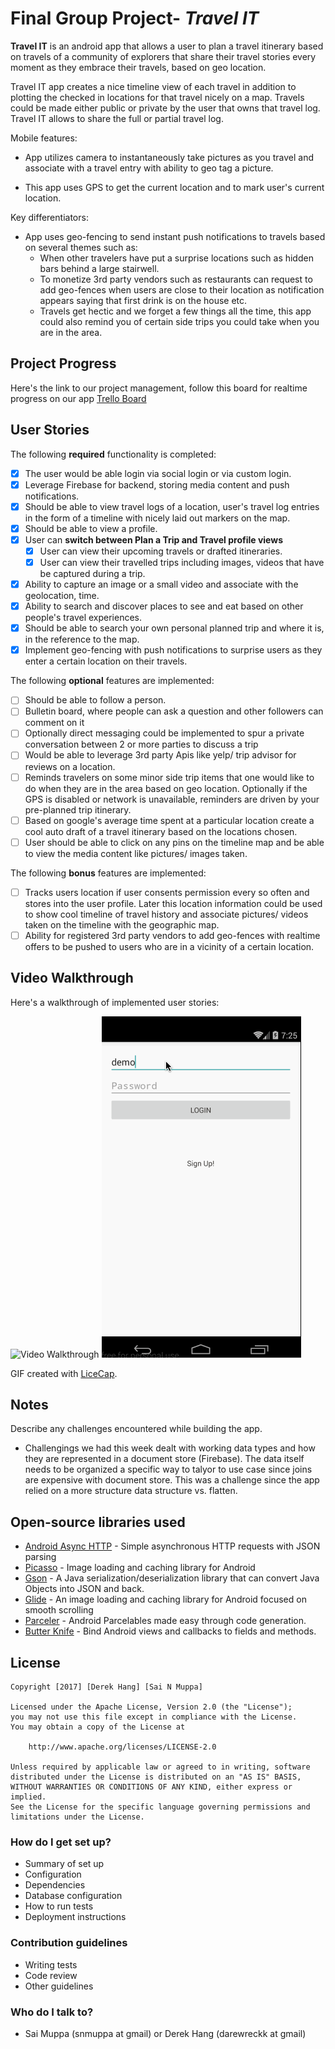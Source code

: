 # Final Group Project- *Travel IT*

**Travel IT** is an android app that allows a user to plan a travel itinerary based on travels of a community of explorers that share their travel stories every moment as they embrace their travels, based on geo location.

Travel IT app creates a nice timeline view of each travel in addition to plotting the checked in locations for that travel nicely on a map. Travels could be made either public or private by the user that owns that travel log. Travel IT allows to share the full or partial travel log.

Mobile features:
* App utilizes camera to instantaneously take pictures as you travel and associate with a travel entry with ability to geo tag a picture.

* This app uses GPS to get the current location and to mark user's current location.

Key differentiators:
* App uses geo-fencing to send instant push notifications to travels based on several themes such as:
  * When other travelers have put a surprise locations such as hidden bars behind a large stairwell.
  * To monetize 3rd party vendors such as restaurants can request to add geo-fences when users are close to their location as notification appears saying that first drink is on the house etc.
  * Travels get hectic and we forget a few things all the time, this app could also remind you of certain side trips you could take when you are in the area.

## Project Progress
Here's the link to our project management, follow this board for realtime progress on our app [Trello Board](https://trello.com/b/T22jgcxq/exploreit-final-project)

## User Stories

The following **required** functionality is completed:

* [X] The user would be able login via social login or via custom login.
* [X] Leverage Firebase for backend, storing media content and push notifications.
* [X] Should be able to view travel logs of a location, user's travel log entries in the form of a timeline with nicely laid out   markers on the map.
* [X] Should be able to view a profile.
* [X] User can **switch between Plan a Trip and Travel profile views**
  * [X] User can view their upcoming travels or drafted itineraries.
  * [X] User can view their travelled trips including images, videos that have be captured during a trip.
* [X] Ability to capture an image or a small video and associate with the geolocation, time.
* [X] Ability to search and discover places to see and eat based on other people's travel experiences.
* [X] Should be able to search your own personal planned trip and where it is, in the reference to the map.
* [X] Implement geo-fencing with push notifications to surprise users as they enter a certain location on their travels.

The following **optional** features are implemented:
* [ ] Should be able to follow a person.
* [ ] Bulletin board, where people can ask a question and other followers can comment on it
* [ ] Optionally direct messaging could be implemented to spur a private conversation between 2 or more parties to discuss a trip
* [ ] Would be able to leverage 3rd party Apis like yelp/ trip advisor for reviews on a location.
* [ ] Reminds travelers on some minor side trip items that one would like to do when they are in the area based on geo location. Optionally if the GPS is disabled or network is unavailable, reminders are driven by your pre-planned trip itinerary.
* [ ] Based on google's average time spent at a particular location create a cool auto draft of a travel itinerary based on the locations chosen.
* [ ] User should be able to click on any pins on the timeline map and be able to view the media content like pictures/ images taken.

The following **bonus** features are implemented:

* [ ] Tracks users location if user consents permission every so often and stores into the user profile. Later this location information could be used to show cool timeline of travel history and associate pictures/ videos taken on the timeline with the geographic map.
* [ ] Ability for registered 3rd party vendors to add geo-fences with realtime offers to be pushed to users who are in a vicinity of a certain location.

## Video Walkthrough

Here's a walkthrough of implemented user stories:

<img src='https://github.com/darewreck54/final_project/blob/master/week6/gif/app_1.gif' title='Video Walkthrough' width='' alt='Video Walkthrough' />
<img src='https://github.com/darewreck54/final_project/blob/master/week6/gif/app_2.gif' title='Video Walkthrough' width='' alt='Video Walkthrough' />

GIF created with [LiceCap](http://www.cockos.com/licecap/).

## Notes

Describe any challenges encountered while building the app.
- Challengings we had this week dealt with working data types and how they are represented in a document store (Firebase).  The data itself needs to be organized a specific way
to talyor to use case since joins are expensive with document store.  This was a challenge since the app relied on a more structure data structure vs. flatten.  


## Open-source libraries used

- [Android Async HTTP](https://github.com/loopj/android-async-http) - Simple asynchronous HTTP requests with JSON parsing
- [Picasso](http://square.github.io/picasso/) - Image loading and caching library for Android
- [Gson](https://github.com/google/gson) - A Java serialization/deserialization library that can convert Java Objects into JSON and back.
- [Glide](https://github.com/bumptech/glide) - An image loading and caching library for Android focused on smooth scrolling
- [Parceler](https://github.com/johncarl81/parceler) - Android Parcelables made easy through code generation.
- [Butter Knife](https://github.com/JakeWharton/butterknife) - Bind Android views and callbacks to fields and methods.

## License

    Copyright [2017] [Derek Hang] [Sai N Muppa]

    Licensed under the Apache License, Version 2.0 (the "License");
    you may not use this file except in compliance with the License.
    You may obtain a copy of the License at

        http://www.apache.org/licenses/LICENSE-2.0

    Unless required by applicable law or agreed to in writing, software
    distributed under the License is distributed on an "AS IS" BASIS,
    WITHOUT WARRANTIES OR CONDITIONS OF ANY KIND, either express or implied.
    See the License for the specific language governing permissions and
    limitations under the License.

### How do I get set up? ###

* Summary of set up
* Configuration
* Dependencies
* Database configuration
* How to run tests
* Deployment instructions

### Contribution guidelines ###

* Writing tests
* Code review
* Other guidelines

### Who do I talk to? ###

* Sai Muppa (snmuppa at gmail) or Derek Hang (darewreckk at gmail)
